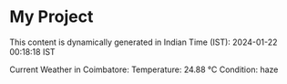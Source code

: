 # My Project

This content is dynamically generated in Indian Time (IST): 2024-01-22 00:18:18 IST


Current Weather in Coimbatore:
Temperature: 24.88 °C
Condition: haze

